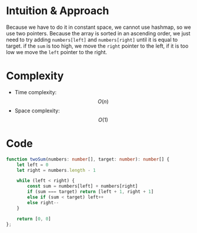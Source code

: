 # Intuition & Approach
Because we have to do it in constant space, we cannot use hashmap, so we use two pointers. Because the array is sorted in an ascending order, we just need to try adding `numbers[left]` and `numbers[right]` until it is equal to target. if the `sum` is too high, we move the `right` pointer to the left, if it is too low we move the `left` pointer to the right.

# Complexity
- Time complexity: $$O(n)$$
- Space complexity: $$O(1)$$

# Code
```ts
function twoSum(numbers: number[], target: number): number[] {
    let left = 0
    let right = numbers.length - 1

    while (left < right) {
        const sum = numbers[left] + numbers[right]
        if (sum === target) return [left + 1, right + 1]
        else if (sum < target) left++
        else right--
    }

    return [0, 0]
};
```
